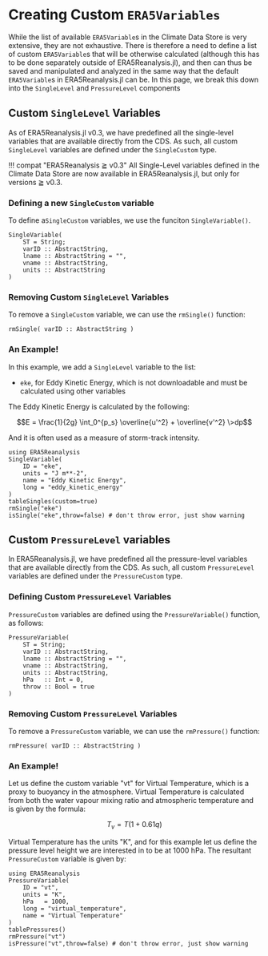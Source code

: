 # Creating Custom `ERA5Variables`

While the list of available `ERA5Variable`s in the Climate Data Store is very extensive, they are not exhaustive.  There is therefore a need to define a list of custom `ERA5Variable`s that will be otherwise calculated (although this has to be done separately outside of ERA5Reanalysis.jl), and then can thus be saved and manipulated and analyzed in the same way that the default `ERA5Variable`s in ERA5Reanalysis.jl can be.  In this page, we break this down into the `SingleLevel` and `PressureLevel` components

## Custom `SingleLevel` Variables

As of ERA5Reanalysis.jl v0.3, we have predefined all the single-level variables that are available directly from the CDS.  As such, all custom `SingleLevel` variables are defined under the `SingleCustom` type.

!!! compat "ERA5Reanalysis ≧ v0.3"
    All Single-Level variables defined in the Climate Data Store are now available in ERA5Reanalysis.jl, but only for versions ≧ v0.3.

### Defining a new `SingleCustom` variable

To define a`SingleCustom` variables, we use the funciton `SingleVariable()`.

```@docs
SingleVariable(
    ST = String;
    varID :: AbstractString,
    lname :: AbstractString = "",
    vname :: AbstractString,
    units :: AbstractString
)
```

### Removing Custom `SingleLevel` Variables

To remove a `SingleCustom` variable, we can use the `rmSingle()` function:
```@docs
rmSingle( varID :: AbstractString )
```

### An Example!

In this example, we add a `SingleLevel` variable to the list:
* `eke`, for Eddy Kinetic Energy, which is not downloadable and must be calculated using other variables

The Eddy Kinetic Energy is calculated by the following:

```math
E = \frac{1}{2g} \int_0^{p_s} \overline{u'^2} + \overline{v'^2} \>dp
```

And it is often used as a measure of storm-track intensity.

```@repl
using ERA5Reanalysis
SingleVariable(
    ID = "eke",
    units = "J m**-2",
    name = "Eddy Kinetic Energy",
    long = "eddy_kinetic_energy"
)
tableSingles(custom=true)
rmSingle("eke")
isSingle("eke",throw=false) # don't throw error, just show warning
```

## Custom `PressureLevel` variables

In ERA5Reanalysis.jl, we have predefined all the pressure-level variables that are available directly from the CDS.  As such, all custom `PressureLevel` variables are defined under the `PressureCustom` type.

### Defining Custom `PressureLevel` Variables

`PressureCustom` variables are defined using the `PressureVariable()` function, as follows:
```@docs
PressureVariable(
    ST = String;
    varID :: AbstractString,
    lname :: AbstractString = "",
    vname :: AbstractString,
    units :: AbstractString,
    hPa   :: Int = 0,
    throw :: Bool = true
)
```

### Removing Custom `PressureLevel` Variables

To remove a `PressureCustom` variable, we can use the `rmPressure()` function:
```@docs
rmPressure( varID :: AbstractString )
```

### An Example!

Let us define the custom variable "vt" for Virtual Temperature, which is a proxy to buoyancy in the atmosphere.  Virtual Temperature is calculated from both the water vapour mixing ratio and atmospheric temperature and is given by the formula:

$$T_v = T(1+0.61q)$$

Virtual Temperature has the units "K", and for this example let us define the pressure level height we are interested in to be at 1000 hPa.  The resultant `PressureCustom` variable is given by:

```@repl
using ERA5Reanalysis
PressureVariable(
    ID = "vt",
    units = "K",
    hPa   = 1000,
    long = "virtual_temperature",
    name = "Virtual Temperature"
)
tablePressures()
rmPressure("vt")
isPressure("vt",throw=false) # don't throw error, just show warning
```